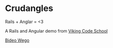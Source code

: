 # Crudangles


Rails + Anglar = <3

A Rails and Angular demo from [Viking Code School](http://vikingcodeschool.com)


[Bideo Wego](http://github.com/BideoWego)
